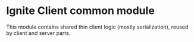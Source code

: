 # Ignite Client common module 

This module contains shared thin client logic (mostly serialization), reused by client and server parts.


